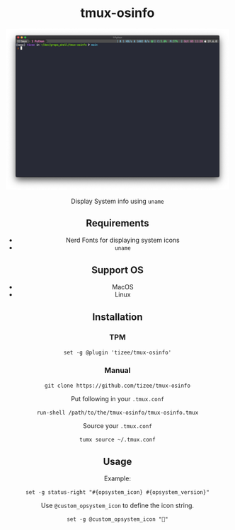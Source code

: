 <div align="center">

<h1>tmux-osinfo</h1>

![screenshot](screenshots/screenshot.png)<br/>

<div>

Display System info using `uname`

## Requirements

- Nerd Fonts for displaying system icons
- `uname`

## Support OS

- MacOS
- Linux

## Installation

### TPM

```
set -g @plugin 'tizee/tmux-osinfo'
```

### Manual

```
git clone https://github.com/tizee/tmux-osinfo
```

Put following in your `.tmux.conf`

```
run-shell /path/to/the/tmux-osinfo/tmux-osinfo.tmux
```

Source your `.tmux.conf`

```
tumx source ~/.tmux.conf
```

## Usage

Example:

```
set -g status-right "#{opsystem_icon} #{opsystem_version}"
```

Use `@custom_opsystem_icon` to define the icon string.

```
set -g @custom_opsystem_icon "🐶"
```
